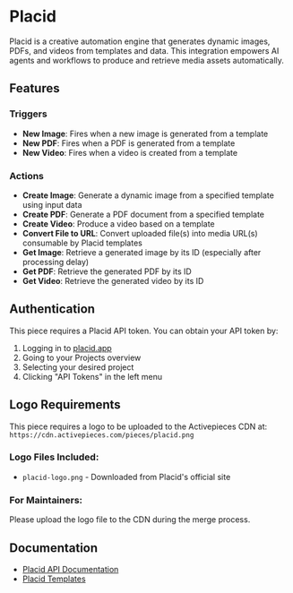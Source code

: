 # Placid

Placid is a creative automation engine that generates dynamic images, PDFs, and videos from templates and data. This integration empowers AI agents and workflows to produce and retrieve media assets automatically.

## Features

### Triggers
- **New Image**: Fires when a new image is generated from a template
- **New PDF**: Fires when a PDF is generated from a template  
- **New Video**: Fires when a video is created from a template

### Actions
- **Create Image**: Generate a dynamic image from a specified template using input data
- **Create PDF**: Generate a PDF document from a specified template
- **Create Video**: Produce a video based on a template
- **Convert File to URL**: Convert uploaded file(s) into media URL(s) consumable by Placid templates
- **Get Image**: Retrieve a generated image by its ID (especially after processing delay)
- **Get PDF**: Retrieve the generated PDF by its ID
- **Get Video**: Retrieve the generated video by its ID

## Authentication

This piece requires a Placid API token. You can obtain your API token by:

1. Logging in to [placid.app](https://placid.app/login)
2. Going to your Projects overview
3. Selecting your desired project
4. Clicking "API Tokens" in the left menu

## Logo Requirements

This piece requires a logo to be uploaded to the Activepieces CDN at:
`https://cdn.activepieces.com/pieces/placid.png`

### Logo Files Included:
- `placid-logo.png` - Downloaded from Placid's official site

### For Maintainers:
Please upload the logo file to the CDN during the merge process.

## Documentation

- [Placid API Documentation](https://placid.app/docs/2.0/rest/)
- [Placid Templates](https://placid.app/templates)